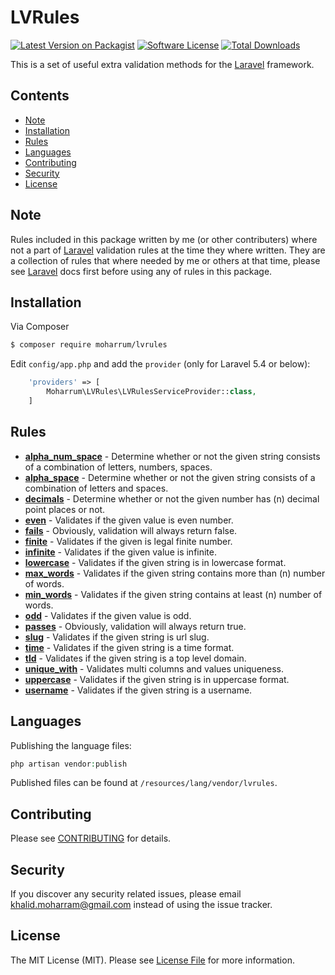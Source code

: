 # LVRules

[![Latest Version on Packagist][ico-version]][link-packagist]
[![Software License][ico-license]](LICENSE.md)
[![Total Downloads][ico-downloads]][link-downloads]

This is a set of useful extra validation methods for the [Laravel](https://laravel.com) framework.

## Contents

- [Note](#note)
- [Installation](#installation)
- [Rules](#rules)
- [Languages](#languages)
- [Contributing](#contributing)
- [Security](#security)
- [License](#license)

## Note

Rules included in this package written by me (or other contributers) where not a part of [Laravel](https://laravel.com) validation rules at the time they where written. They are a collection of rules that where needed by me or others at that time, please see [Laravel](https://laravel.com) docs first before using any of rules in this package.

## Installation

Via Composer

``` bash
$ composer require moharrum/lvrules
```

Edit `config/app.php` and add the `provider` (only for Laravel 5.4 or below):

```php
    'providers' => [
        Moharrum\LVRules\LVRulesServiceProvider::class,
    ]
```

## Rules

- __[alpha_num_space](src/docs/ALPHA_NUM_SPACE.md)__ - Determine whether or not the given string consists of a combination of letters, numbers, spaces.
- __[alpha_space](src/docs/ALPHA_SPACE.md)__ - Determine whether or not the given string consists of a combination of letters and spaces.
- __[decimals](src/docs/DECIMALS.md)__ - Determine whether or not the given number has (n) decimal point places or not.
- __[even](src/docs/EVEN.md)__ - Validates if the given value is even number.
- __[fails](src/docs/FAILS.md)__ - Obviously, validation will always return false.
- __[finite](src/docs/FINITE.md)__ - Validates if the given is legal finite number.
- __[infinite](src/docs/INFINITE.md)__ - Validates if the given value is infinite.
- __[lowercase](src/docs/LOWERCASE.md)__ - Validates if the given string is in lowercase format.
- __[max_words](src/docs/MAX_WORDS.md)__ - Validates if the given string contains more than (n) number of words.
- __[min_words](src/docs/MIN_WORDS.md)__ - Validates if the given string contains at least (n) number of words.
- __[odd](src/docs/ODD.md)__ - Validates if the given value is odd.
- __[passes](src/docs/PASSES.md)__ - Obviously, validation will always return true.
- __[slug](src/docs/SLUG.md)__ - Validates if the given string is url slug.
- __[time](src/docs/TIME.md)__ - Validates if the given string is a time format.
- __[tld](src/docs/TLD.md)__ - Validates if the given string is a top level domain.
- __[unique_with](src/docs/UNIQUE_WITH.md)__ - Validates multi columns and values uniqueness.
- __[uppercase](src/docs/UPPERCASE.md)__ - Validates if the given string is in uppercase format.
- __[username](src/docs/USERNAME.md)__ - Validates if the given string is a username.

## Languages

Publishing the language files:

```php
php artisan vendor:publish
```

Published files can be found at `/resources/lang/vendor/lvrules`.

## Contributing

Please see [CONTRIBUTING](CONTRIBUTING.md) for details.

## Security

If you discover any security related issues, please email khalid.moharram@gmail.com instead of using the issue tracker.

## License

The MIT License (MIT). Please see [License File](LICENSE.md) for more information.

[ico-version]: https://img.shields.io/packagist/v/moharrum/lvrules.svg?style=flat-square
[ico-license]: https://img.shields.io/badge/license-MIT-brightgreen.svg?style=flat-square
[ico-downloads]: https://img.shields.io/packagist/dt/moharrum/lvrules.svg?style=flat-square

[link-packagist]: https://packagist.org/packages/moharrum/lvrules
[link-downloads]: https://packagist.org/packages/moharrum/lvrules
[link-author]: https://github.com/moharrum

